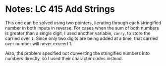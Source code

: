 # Notes: LC 415 Add Strings

This one can be solved using two pointers, iterating through each stringified
number in both inputs in reverse. For cases when the sum of both numbers is
greater than a single digit, I used another variable, `carry`, to store the
carried over `1`. Since only two digits are being added at a time, that carried
over number will never exceed 1.

Also, the problem specified not converting the stringified numbers into numbers
directly, so I used their character codes instead.
